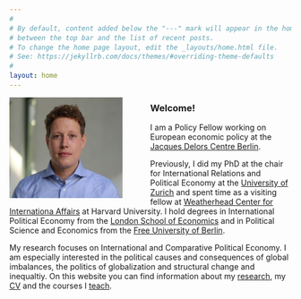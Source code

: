 ```yaml
---
#
# By default, content added below the "---" mark will appear in the home page
# between the top bar and the list of recent posts.
# To change the home page layout, edit the _layouts/home.html file.
# See: https://jekyllrb.com/docs/themes/#overriding-theme-defaults
#
layout: home
---
```

<img src="assets/nils2.jpg" alt="Kitten"
	title="" width="40%" height="40%"  
	style="float: left; padding-right: 50px;"/>


### Welcome!
I am a Policy Fellow working on European economic policy at the [Jacques Delors Centre Berlin](www.delorscentre.eu). 

Previously, I did my PhD at the chair for International Relations and Political Economy at the [University of Zurich](www.ipz.uzh.ch) and spent time as a visiting fellow at [Weatherhead Center for Internationa Affairs](https://wcfia.harvard.edu) at Harvard University. I hold degrees in International Political Economy from the [London School of Economics](http://www.lse.ac.uk) and in Political Science and Economics from the [Free University of Berlin](https://www.polsoz.fu-berlin.de/en/polwiss/index.html).

My research focuses on International and Comparative Political Economy. I am especially interested in the political causes and consequences of global imbalances, the politics of globalization and structural change and inequaltiy. On this website you can find information about my [research](/research),  my [CV](/cv) and the courses I  [teach](/teaching).
